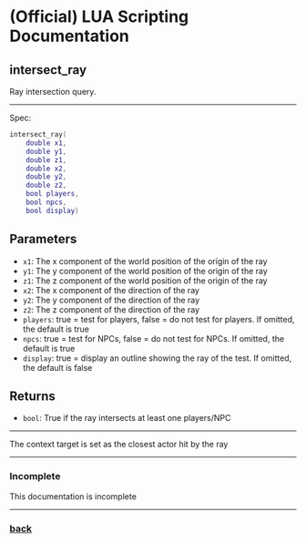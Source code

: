 
# (Official) LUA Scripting Documentation

## intersect_ray

Ray intersection query.

___

Spec:

```lua
intersect_ray(
	double x1,
	double y1,
	double z1,
	double x2,
	double y2,
	double z2,
	bool players,
	bool npcs,
	bool display)
```

## Parameters

- `x1`: The x component of the world position of the origin of the ray
- `y1`: The y component of the world position of the origin of the ray
- `z1`: The z component of the world position of the origin of the ray
- `x2`: The x component of the direction of the ray
- `y2`: The y component of the direction of the ray
- `z2`: The z component of the direction of the ray
- `players`: true = test for players, false = do not test for players. If omitted, the default is true
- `npcs`: true = test for NPCs, false = do not test for NPCs. If omitted, the default is true
- `display`: true = display an outline showing the ray of the test. If omitted, the default is false

## Returns

- `bool`: True if the ray intersects at least one players/NPC

___

The context target is set as the closest actor hit by the ray

___

### Incomplete

This documentation is incomplete

___

### [back](../other)
